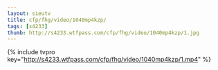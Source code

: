 ```yaml
--- 
layout: sieutv
title: cfp/fhg/video/1040mp4kzp/
tags: [s4233]
thumb: http://s4233.wtfpass.com/cfp/fhg/video/1040mp4kzp/1.jpg
---
```

{% include tvpro key="http://s4233.wtfpass.com/cfp/fhg/video/1040mp4kzp/1.mp4" %} 
